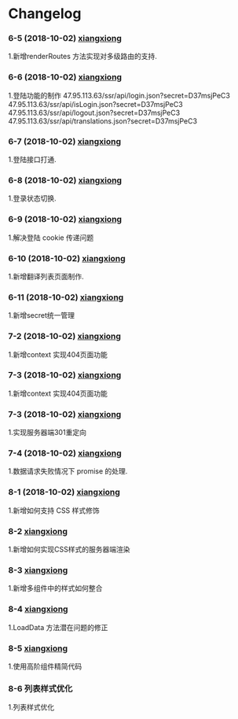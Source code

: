 # Changelog

### 6-5 (2018-10-02) [xiangxiong](https://github.com/xiangxiong/)
   1.新增renderRoutes 方法实现对多级路由的支持.

### 6-6 (2018-10-02) [xiangxiong](https://github.com/xiangxiong/)
   1.登陆功能的制作
   47.95.113.63/ssr/api/login.json?secret=D37msjPeC3
   47.95.113.63/ssr/api/isLogin.json?secret=D37msjPeC3
   47.95.113.63/ssr/api/logout.json?secret=D37msjPeC3
   47.95.113.63/ssr/api/translations.json?secret=D37msjPeC3

### 6-7 (2018-10-02) [xiangxiong](https://github.com/xiangxiong/)
   1.登陆接口打通.

### 6-8 (2018-10-02) [xiangxiong](https://github.com/xiangxiong/)
   1.登录状态切换.
   
### 6-9 (2018-10-02) [xiangxiong](https://github.com/xiangxiong/)
   1.解决登陆 cookie 传递问题

### 6-10 (2018-10-02) [xiangxiong](https://github.com/xiangxiong/)
   1.新增翻译列表页面制作.

### 6-11 (2018-10-02) [xiangxiong](https://github.com/xiangxiong/)
   1.新增secret统一管理

### 7-2 (2018-10-02) [xiangxiong](https://github.com/xiangxiong/)
   1.新增context 实现404页面功能

### 7-3 (2018-10-02) [xiangxiong](https://github.com/xiangxiong/)
   1.新增context 实现404页面功能

### 7-3 (2018-10-02) [xiangxiong](https://github.com/xiangxiong/)
   1.实现服务器端301重定向

### 7-4 (2018-10-02) [xiangxiong](https://github.com/xiangxiong/)
   1.数据请求失败情况下 promise 的处理.


### 8-1 (2018-10-02) [xiangxiong](https://github.com/xiangxiong/)
   1.新增如何支持 CSS 样式修饰

### 8-2 [xiangxiong](https://github.com/xiangxiong/)
   1.新增如何实现CSS样式的服务器端渲染

### 8-3 [xiangxiong](https://github.com/xiangxiong/)
   1.新增多组件中的样式如何整合

### 8-4 [xiangxiong](https://github.com/xiangxiong/)
   1.LoadData 方法潜在问题的修正

### 8-5 [xiangxiong](https://github.com/xiangxiong/)
   1.使用高阶组件精简代码

### 8-6 列表样式优化
   1.列表样式优化